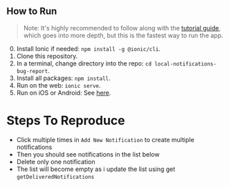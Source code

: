 ## How to Run

> Note: It's highly recommended to follow along with the [tutorial guide](https://ionicframework.com/docs/react/your-first-app), which goes into more depth, but this is the fastest way to run the app. 

0) Install Ionic if needed: `npm install -g @ionic/cli`.
1) Clone this repository.
2) In a terminal, change directory into the repo: `cd local-notifications-bug-report`.
3) Install all packages: `npm install`.
4) Run on the web: `ionic serve`.
5) Run on iOS or Android: See [here](https://ionicframework.com/docs/building/running).


# Steps To Reproduce 

- Click multiple times in `Add New Notification` to create multiple notifications
- Then you should see notifications in the list below
- Delete only one notification
- The list will become empty as i update the list using get `getDeliveredNotifications`
